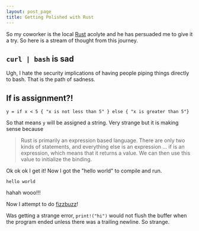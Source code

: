 ```yaml
---
layout: post_page
title: Getting Polished with Rust
---
```


So my coworker is the local [Rust](http://www.rust-lang.org/) acolyte and he has persuaded me to give it a try. So here is a stream of thought from this journey.

## `curl | bash` is sad

Ugh, I hate the security implications of having people piping things directly to bash. That is the path of sadness.

## If is assignment?!

    y = if x < 5 { "x is not less than 5" } else { "x is greater than 5"}


So that means `y` will be assigned a string. Very strange but it is making sense
because

> Rust is primarily an expression based language. There are only two kinds of
> statements, and everything else is an expression ...  if is an expression,
> which means that it returns a value. We can then use this value to initialize
> the binding.


Ok ok ok I get it! Now I got the "hello world" to compile and run.

    hello world

hahah wooo!!!

Now I attempt to do [fizzbuzz](http://c2.com/cgi/wiki?FizzBuzzTest)!

Was getting a strange error, `print!("hi")` would not flush the buffer when the
program ended unless there was a trailing newline. So strange.
